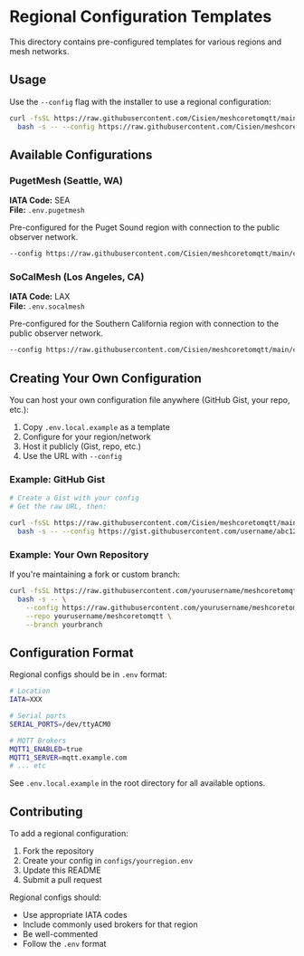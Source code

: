 # Regional Configuration Templates

This directory contains pre-configured templates for various regions and mesh networks.

## Usage

Use the `--config` flag with the installer to use a regional configuration:

```bash
curl -fsSL https://raw.githubusercontent.com/Cisien/meshcoretomqtt/main/install.sh | \
  bash -s -- --config https://raw.githubusercontent.com/Cisien/meshcoretomqtt/main/configs/.env.pugetmesh
```

## Available Configurations

### PugetMesh (Seattle, WA)
**IATA Code:** SEA  
**File:** `.env.pugetmesh`

Pre-configured for the Puget Sound region with connection to the public observer network.

```bash
--config https://raw.githubusercontent.com/Cisien/meshcoretomqtt/main/configs/.env.pugetmesh
```

### SoCalMesh (Los Angeles, CA)
**IATA Code:** LAX  
**File:** `.env.socalmesh`

Pre-configured for the Southern California region with connection to the public observer network.

```bash
--config https://raw.githubusercontent.com/Cisien/meshcoretomqtt/main/configs/.env.socalmesh
```

## Creating Your Own Configuration

You can host your own configuration file anywhere (GitHub Gist, your repo, etc.):

1. Copy `.env.local.example` as a template
2. Configure for your region/network
3. Host it publicly (Gist, repo, etc.)
4. Use the URL with `--config`

### Example: GitHub Gist

```bash
# Create a Gist with your config
# Get the raw URL, then:

curl -fsSL https://raw.githubusercontent.com/Cisien/meshcoretomqtt/main/install.sh | \
  bash -s -- --config https://gist.githubusercontent.com/username/abc123/raw/my-config.env
```

### Example: Your Own Repository

If you're maintaining a fork or custom branch:

```bash
curl -fsSL https://raw.githubusercontent.com/yourusername/meshcoretomqtt/yourbranch/install.sh | \
  bash -s -- \
    --config https://raw.githubusercontent.com/yourusername/meshcoretomqtt/yourbranch/configs/.env.yourregion \
    --repo yourusername/meshcoretomqtt \
    --branch yourbranch
```

## Configuration Format

Regional configs should be in `.env` format:

```bash
# Location
IATA=XXX

# Serial ports
SERIAL_PORTS=/dev/ttyACM0

# MQTT Brokers
MQTT1_ENABLED=true
MQTT1_SERVER=mqtt.example.com
# ... etc
```

See `.env.local.example` in the root directory for all available options.

## Contributing

To add a regional configuration:

1. Fork the repository
2. Create your config in `configs/yourregion.env`
3. Update this README
4. Submit a pull request

Regional configs should:
- Use appropriate IATA codes
- Include commonly used brokers for that region
- Be well-commented
- Follow the `.env` format

